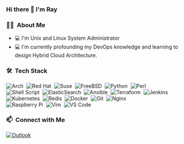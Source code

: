 ### Hi there 👋 I'm Ray

<!--
**chromer030/chromer030** is a ✨ _special_ ✨ repository because its `README.md` (this file) appears on your GitHub profile.

Here are some ideas to get you started:

- 🔭 I’m currently working on ...
- 🌱 I’m currently learning ...
- 👯 I’m looking to collaborate on ...
- 🤔 I’m looking for help with ...
- 💬 Ask me about ...
- 📫 How to reach me: ...
- 😄 Pronouns: ...
- ⚡ Fun fact: ...
-->

### 👨🏻‍ &nbsp;About Me
- 💻 I'm Unix and Linux System Administrator
- 💻 I'm currently profounding my DevOps knowledge and learning to design Hybrid Cloud Architecture.

### 🛠 &nbsp;Tech Stack
![Arch](https://img.shields.io/badge/Arch%20Linux-1793D1?logo=arch-linux&logoColor=fff&style=flat)&nbsp;
![Red Hat](https://img.shields.io/badge/Red%20Hat-EE0000?style=flat&logo=redhat&logoColor=white)&nbsp;
![Suse](https://img.shields.io/badge/SUSE-0C322C?style=flat&logo=SUSE&logoColor=white)&nbsp; 
![FreeBSD](https://img.shields.io/badge/-FreeBSD-%23870000?style=flat&logo=freebsd&logoColor=white)&nbsp; 
![Python](https://img.shields.io/badge/python-3670A0?style=flat&logo=python&logoColor=ffdd54)&nbsp;
![Perl](https://img.shields.io/badge/perl-%2339457E.svg?style=flat&logo=perl&logoColor=white)&nbsp;\
![Shell Script](https://img.shields.io/badge/shell_script-%23121011.svg?style=flat&logo=gnu-bash&logoColor=white)&nbsp;
![ElasticSearch](https://img.shields.io/badge/-ElasticSearch-005571?style=flat&logo=elasticsearch)&nbsp;
![Ansible](https://img.shields.io/badge/ansible-%231A1918.svg?style=flat&logo=ansible&logoColor=white)&nbsp;
![Terraform](https://img.shields.io/badge/terraform-%235835CC.svg?style=flat&logo=terraform&logoColor=white)&nbsp;
![Jenkins](https://img.shields.io/badge/jenkins-%232C5263.svg?style=flat&logo=jenkins&logoColor=white)&nbsp;\
![Kubernetes](https://img.shields.io/badge/kubernetes-%23326ce5.svg?style=flat&logo=kubernetes&logoColor=white)&nbsp;
![Redis](https://img.shields.io/badge/redis-%23DD0031.svg?style=flat&logo=redis&logoColor=white)&nbsp;
![Docker](https://img.shields.io/badge/docker-%230db7ed.svg?style=flat&logo=docker&logoColor=white)&nbsp;
![Git](https://img.shields.io/badge/git-%23F05033.svg?style=flat&logo=git&logoColor=white)&nbsp;
![Nginx](https://img.shields.io/badge/nginx-%23009639.svg?style=flat&logo=nginx&logoColor=white)&nbsp;\
![Raspberry Pi](https://img.shields.io/badge/-RaspberryPi-C51A4A?style=flat&logo=Raspberry-Pi)&nbsp;
![Vim](https://img.shields.io/badge/VIM-%2311AB00.svg?style=flat&logo=vim&logoColor=white)&nbsp;
![VS Code](https://img.shields.io/badge/Visual%20Studio%20Code-0078d7.svg?style=flat&logo=visual-studio-code&logoColor=white)&nbsp;


### 📫 &nbsp;Connect with Me
[![Outlook](https://img.shields.io/badge/rmoghadam@outlook.de-0078D4?style=flat&logo=microsoft-outlook&logoColor=white)](mailto:rmoghadam@outlook.de)

